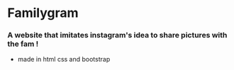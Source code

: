 # Familygram
### A website that imitates instagram's idea to share pictures with the fam ! 
- made in html css and bootstrap
